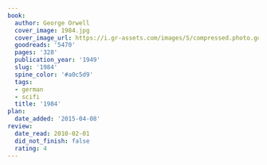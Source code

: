 ```yaml
---
book:
  author: George Orwell
  cover_image: 1984.jpg
  cover_image_url: https://i.gr-assets.com/images/S/compressed.photo.goodreads.com/books/1348990566l/5470._SX98_.jpg
  goodreads: '5470'
  pages: '328'
  publication_year: '1949'
  slug: '1984'
  spine_color: '#a0c5d9'
  tags:
  - german
  - scifi
  title: '1984'
plan:
  date_added: '2015-04-08'
review:
  date_read: 2010-02-01
  did_not_finish: false
  rating: 4
---
```

